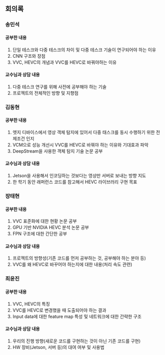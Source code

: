 ## 회의록

### 송민석
#### 공부한 내용
1. 단일 테스크와 다중 테스크의 차이 및 다중 테스크 기술이 연구되어야 하는 이유
2. CNN 구조와 장점
3. VVC, HEVC의 개념과 VVC를 HEVC로 바꿔야하는 이유

#### 교수님과 상담 내용
1. 다중 테스크 연구를 위해 사전에 공부해야 하는 기술
2. 프로젝트의 전체적인 방향 및 지향점

### 김동현
#### 공부한 내용
1. 엣지 디바이스에서 영상 객체 탐지에 있어서 다중 태스크를 동시 수행하기 위한 전제조건 인지
2. VCM으로 성능 개선시 VVC를 HEVC로 바꿔야 하는 이유와 기대효과 파악
3. DeepStream을 사용한 객체 탐지 기술 논문 공부

#### 교수님과 상담 내용
1. Jetson을 사용해서 인코딩하는 것보다는 영상만 서버로 보내는 방향 지도
2. 한 학기 동안 래퍼런스 코드를 참고해서 HEVC 라이브러리 구현 목표

### 장태현
#### 공부한 내용
1. VVC 표준화에 대한 현황 논문 공부
2. GPU 기반 NVIDIA HEVC 분석 논문 공부
3. FPN 구조에 대한 간단한 공부

#### 교수님과 상담 내용
1. 프로젝트의 방향성(기존 코드를 먼저 공부하는 것, 공부해야 하는 분야 등)
2. VVC를 왜 HEVC로 바꾸어야 하는지에 대한 내용(처리 속도 관련)

### 최윤진
#### 공부한 내용
1. VVC, HEVC의 특징
2. VVC를 HEVC로 변경했을 때 도출되어야 하는 결과
3. Input data에 대한 feature map 특성 및 네트워크에 대한 간략한 구조

#### 교수님과 상담 내용
1. 우리의 진행 방향(새로운 코드를 구현하는 것이 아닌 기존 코드를 구현)
2. HW 장비(Jetson, 서버 등)의 대여 여부 및 사용법
